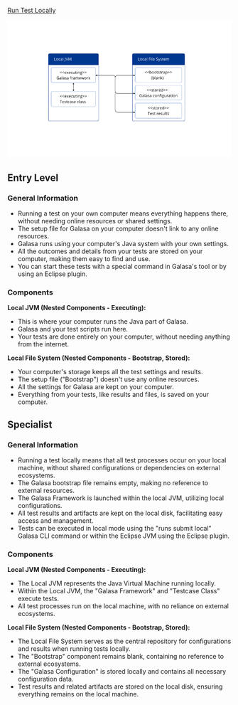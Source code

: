 [Run Test Locally](https://galasa.dev/docs/writing-own-tests/running-test-modes)

![Running Local](running_local.png)

## Entry Level

### General Information
- Running a test on your own computer means everything happens there, without needing online resources or shared settings.
- The setup file for Galasa on your computer doesn't link to any online resources.
- Galasa runs using your computer's Java system with your own settings.
- All the outcomes and details from your tests are stored on your computer, making them easy to find and use.
- You can start these tests with a special command in Galasa's tool or by using an Eclipse plugin.

### Components

**Local JVM (Nested Components - Executing):**
- This is where your computer runs the Java part of Galasa.
- Galasa and your test scripts run here.
- Your tests are done entirely on your computer, without needing anything from the internet.

**Local File System (Nested Components - Bootstrap, Stored):**
- Your computer's storage keeps all the test settings and results.
- The setup file ("Bootstrap") doesn't use any online resources.
- All the settings for Galasa are kept on your computer.
- Everything from your tests, like results and files, is saved on your computer.

## Specialist

### General Information
- Running a test locally means that all test processes occur on your local machine, without shared configurations or dependencies on external ecosystems.
- The Galasa bootstrap file remains empty, making no reference to external resources.
- The Galasa Framework is launched within the local JVM, utilizing local configurations.
- All test results and artifacts are kept on the local disk, facilitating easy access and management.
- Tests can be executed in local mode using the "runs submit local" Galasa CLI command or within the Eclipse JVM using the Eclipse plugin.

### Components

**Local JVM (Nested Components - Executing):**
- The Local JVM represents the Java Virtual Machine running locally.
- Within the Local JVM, the "Galasa Framework" and "Testcase Class" execute tests.
- All test processes run on the local machine, with no reliance on external ecosystems.

**Local File System (Nested Components - Bootstrap, Stored):**
- The Local File System serves as the central repository for configurations and results when running tests locally.
- The "Bootstrap" component remains blank, containing no reference to external ecosystems.
- The "Galasa Configuration" is stored locally and contains all necessary configuration data.
- Test results and related artifacts are stored on the local disk, ensuring everything remains on the local machine.

